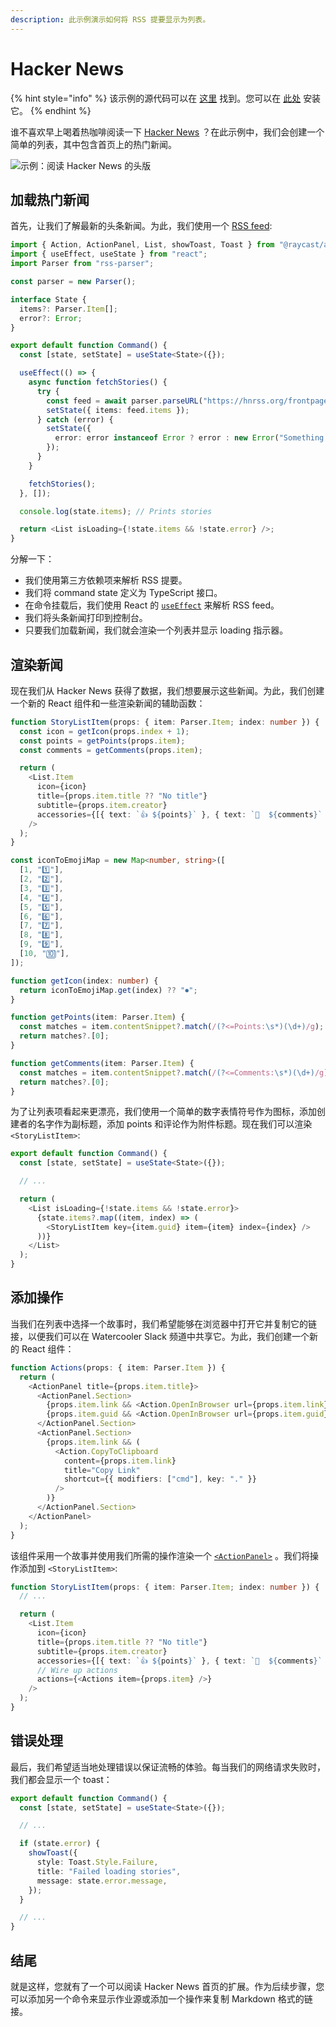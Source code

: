 ```yaml
---
description: 此示例演示如何将 RSS 提要显示为列表。
---
```


# Hacker News

{% hint style="info" %}
该示例的源代码可以在 [这里](https://github.com/raycast/extensions/tree/main/extensions/hacker-news#readme) 找到。您可以在 [此处](https://www.raycast.com/thomas/hacker-news) 安装它。
{% endhint %}

谁不喜欢早上喝着热咖啡阅读一下 [Hacker News](https://news.ycombinator.com) ？在此示例中，我们会创建一个简单的列表，其中包含首页上的热门新闻。

![示例：阅读 Hacker News 的头版](../.gitbook/assets/example-hacker-news.png)

## 加载热门新闻

首先，让我们了解最新的头条新闻。为此，我们使用一个 [RSS feed](https://hnrss.org):&#x20;

```typescript
import { Action, ActionPanel, List, showToast, Toast } from "@raycast/api";
import { useEffect, useState } from "react";
import Parser from "rss-parser";

const parser = new Parser();

interface State {
  items?: Parser.Item[];
  error?: Error;
}

export default function Command() {
  const [state, setState] = useState<State>({});

  useEffect(() => {
    async function fetchStories() {
      try {
        const feed = await parser.parseURL("https://hnrss.org/frontpage?description=0&count=25");
        setState({ items: feed.items });
      } catch (error) {
        setState({
          error: error instanceof Error ? error : new Error("Something went wrong"),
        });
      }
    }

    fetchStories();
  }, []);

  console.log(state.items); // Prints stories

  return <List isLoading={!state.items && !state.error} />;
}
```

分解一下：

* 我们使用第三方依赖项来解析 RSS 提要。
* 我们将 command state 定义为 TypeScript 接口。
* 在命令挂载后，我们使用 React 的 [`useEffect`](https://reactjs.org/docs/hooks-effect.html) 来解析 RSS feed。
* 我们将头条新闻打印到控制台。
* 只要我们加载新闻，我们就会渲染一个列表并显示 loading 指示器。

## 渲染新闻

现在我们从 Hacker News 获得了数据，我们想要展示这些新闻。为此，我们创建一个新的 React 组件和一些渲染新闻的辅助函数：

```typescript
function StoryListItem(props: { item: Parser.Item; index: number }) {
  const icon = getIcon(props.index + 1);
  const points = getPoints(props.item);
  const comments = getComments(props.item);

  return (
    <List.Item
      icon={icon}
      title={props.item.title ?? "No title"}
      subtitle={props.item.creator}
      accessories={[{ text: `👍 ${points}` }, { text: `💬  ${comments}` }]}
    />
  );
}

const iconToEmojiMap = new Map<number, string>([
  [1, "1️⃣"],
  [2, "2️⃣"],
  [3, "3️⃣"],
  [4, "4️⃣"],
  [5, "5️⃣"],
  [6, "6️⃣"],
  [7, "7️⃣"],
  [8, "8️⃣"],
  [9, "9️⃣"],
  [10, "🔟"],
]);

function getIcon(index: number) {
  return iconToEmojiMap.get(index) ?? "⏺";
}

function getPoints(item: Parser.Item) {
  const matches = item.contentSnippet?.match(/(?<=Points:\s*)(\d+)/g);
  return matches?.[0];
}

function getComments(item: Parser.Item) {
  const matches = item.contentSnippet?.match(/(?<=Comments:\s*)(\d+)/g);
  return matches?.[0];
}
```

为了让列表项看起来更漂亮，我们使用一个简单的数字表情符号作为图标，添加创建者的名字作为副标题，添加 points 和评论作为附件标题。现在我们可以渲染 `<StoryListItem>`:

```typescript
export default function Command() {
  const [state, setState] = useState<State>({});

  // ...

  return (
    <List isLoading={!state.items && !state.error}>
      {state.items?.map((item, index) => (
        <StoryListItem key={item.guid} item={item} index={index} />
      ))}
    </List>
  );
}
```

## 添加操作

当我们在列表中选择一个故事时，我们希望能够在浏览器中打开它并复制它的链接，以便我们可以在 Watercooler Slack 频道中共享它。为此，我们创建一个新的 React 组件：

```typescript
function Actions(props: { item: Parser.Item }) {
  return (
    <ActionPanel title={props.item.title}>
      <ActionPanel.Section>
        {props.item.link && <Action.OpenInBrowser url={props.item.link} />}
        {props.item.guid && <Action.OpenInBrowser url={props.item.guid} title="Open Comments in Browser" />}
      </ActionPanel.Section>
      <ActionPanel.Section>
        {props.item.link && (
          <Action.CopyToClipboard
            content={props.item.link}
            title="Copy Link"
            shortcut={{ modifiers: ["cmd"], key: "." }}
          />
        )}
      </ActionPanel.Section>
    </ActionPanel>
  );
}
```

该组件采用一个故事并使用我们所需的操作渲染一个 [`<ActionPanel>`](../api-reference/user-interface/action-panel.md)  。我们将操作添加到 `<StoryListItem>`:

```typescript
function StoryListItem(props: { item: Parser.Item; index: number }) {
  // ...

  return (
    <List.Item
      icon={icon}
      title={props.item.title ?? "No title"}
      subtitle={props.item.creator}
      accessories={[{ text: `👍 ${points}` }, { text: `💬  ${comments}` }]}
      // Wire up actions
      actions={<Actions item={props.item} />}
    />
  );
}
```

## 错误处理

最后，我们希望适当地处理错误以保证流畅的体验。每当我们的网络请求失败时，我们都会显示一个 toast：

```typescript
export default function Command() {
  const [state, setState] = useState<State>({});

  // ...

  if (state.error) {
    showToast({
      style: Toast.Style.Failure,
      title: "Failed loading stories",
      message: state.error.message,
    });
  }

  // ...
}
```

## 结尾

就是这样，您就有了一个可以阅读 Hacker News 首页的扩展。作为后续步骤，您可以添加另一个命令来显示作业源或添加一个操作来复制 Markdown 格式的链接。
